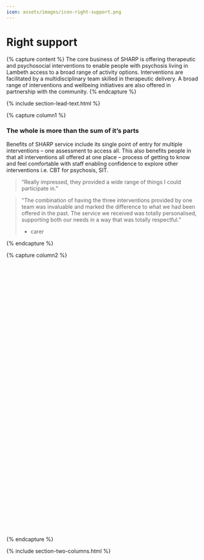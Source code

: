 ```yaml
---
icon: assets/images/icon-right-support.png
---
```


# Right support

{% capture content %}
The core business of SHARP is offering therapeutic and psychosocial interventions to enable people 
with psychosis living in Lambeth access to a broad range of activity options. 
Interventions are facilitated by a multidisciplinary team skilled in therapeutic delivery. 
A broad range of interventions and wellbeing initiatives are also offered in partnership with the community.
{% endcapture %}

{% include section-lead-text.html %}


{% capture column1 %}

### The whole is more than the sum of it’s parts

Benefits of SHARP service include its single point of entry for multiple interventions – one assessment 
to access all. This also benefits people in that all interventions all offered at one place – process 
of getting to know and feel comfortable with staff enabling confidence to explore other interventions i.e. 
CBT for psychosis, SIT.

> "Really impressed, they provided a wide range of things I could participate in."

> "The combination of having the three interventions provided by one team was invaluable 
> and marked the difference to what we had been offered in the past. The service we received 
> was totally personalised, supporting both our needs in a way that was totally respectful." 
> - carer

{% endcapture %}	



{% capture column2 %}

<div class="svg-wrapper" data-filename="assets/images/sharp-single-entry.svg" style="height: 700px"></div>

{% endcapture %}

{% include section-two-columns.html %}
